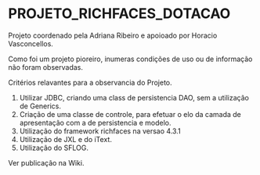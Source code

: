 PROJETO_RICHFACES_DOTACAO
=========================



Projeto coordenado pela Adriana Ribeiro e apoioado por Horacio Vasconcellos.

Como foi um projeto pioreiro, inumeras condições de uso ou de informação não foram observadas.

Critérios relavantes para a observancia do Projeto.

1) Utilizar JDBC, criando uma class de persistencia DAO, sem a utilização de Generics.
2) Criação de uma classe de controle, para efetuar o elo da camada de apresentação com a de persistencia e modelo.
3) Utilização do framework richfaces na versao 4.3.1
4) Utilização de JXL e do iText.
5) Utilização do SFLOG.


Ver publicação na Wiki.

